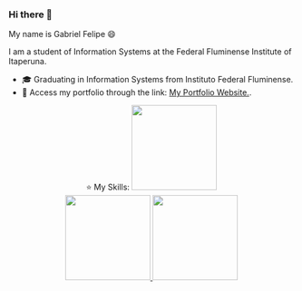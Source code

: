 ### Hi there 👋

  
My name is Gabriel Felipe 😄

I am a student of Information Systems at the Federal Fluminense Institute of Itaperuna.

 - 🎓 Graduating in Information Systems from Instituto Federal Fluminense.
 - 🔗 Access my portfolio through the link: [My Portfolio Website.](https://ogabrielfelipe.com.br/).
 

<div align="center">
  <label> 
    ⭐ My Skills: 
  </label>
  <a href="https://skillicons.dev">
    <img height="150em" src="https://skillicons.dev/icons?i=ts,js,python,nodejs,react,html,css,sass" />
  </a>
</div>

<div align="center" >
  <a href="https://github.com/ogabrielfelipe">
    <img height="150em" src="https://github-readme-stats.vercel.app/api?username=ogabrielfelipe&show_icons=true&theme=highcontrast" />
  </a>
  <a href="https://github.com/ogabrielfelipe">
    <img height="150em" src="https://github-readme-stats.vercel.app/api/top-langs/?username=ogabrielfelipe&layout=compact&theme=highcontrast&langs_count=4" />
  </a>
</div>
